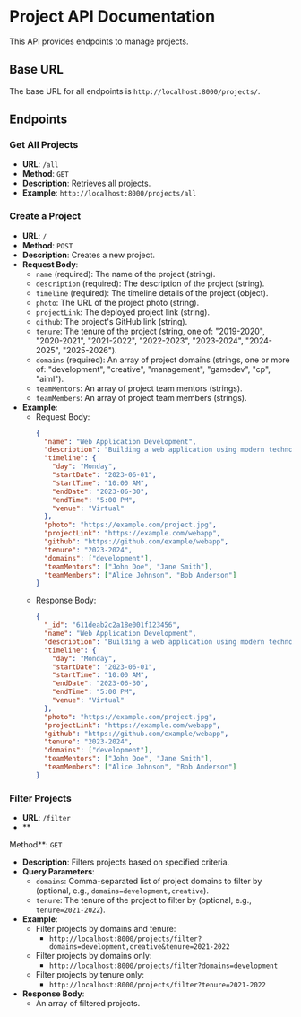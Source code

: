 # Project API Documentation

This API provides endpoints to manage projects.

## Base URL

The base URL for all endpoints is `http://localhost:8000/projects/`.

## Endpoints

### Get All Projects

- **URL**: `/all`
- **Method**: `GET`
- **Description**: Retrieves all projects.
- **Example**: `http://localhost:8000/projects/all`

### Create a Project

- **URL**: `/`
- **Method**: `POST`
- **Description**: Creates a new project.
- **Request Body**:
  - `name` (required): The name of the project (string).
  - `description` (required): The description of the project (string).
  - `timeline` (required): The timeline details of the project (object).
  - `photo`: The URL of the project photo (string).
  - `projectLink`: The deployed project link (string).
  - `github`: The project's GitHub link (string).
  - `tenure`: The tenure of the project (string, one of: "2019-2020", "2020-2021", "2021-2022", "2022-2023", "2023-2024", "2024-2025", "2025-2026").
  - `domains` (required): An array of project domains (strings, one or more of: "development", "creative", "management", "gamedev", "cp", "aiml").
  - `teamMentors`: An array of project team mentors (strings).
  - `teamMembers`: An array of project team members (strings).
- **Example**:
  - Request Body:
    ```json
    {
      "name": "Web Application Development",
      "description": "Building a web application using modern technologies",
      "timeline": {
        "day": "Monday",
        "startDate": "2023-06-01",
        "startTime": "10:00 AM",
        "endDate": "2023-06-30",
        "endTime": "5:00 PM",
        "venue": "Virtual"
      },
      "photo": "https://example.com/project.jpg",
      "projectLink": "https://example.com/webapp",
      "github": "https://github.com/example/webapp",
      "tenure": "2023-2024",
      "domains": ["development"],
      "teamMentors": ["John Doe", "Jane Smith"],
      "teamMembers": ["Alice Johnson", "Bob Anderson"]
    }
    ```
  - Response Body:
    ```json
    {
      "_id": "611deab2c2a18e001f123456",
      "name": "Web Application Development",
      "description": "Building a web application using modern technologies",
      "timeline": {
        "day": "Monday",
        "startDate": "2023-06-01",
        "startTime": "10:00 AM",
        "endDate": "2023-06-30",
        "endTime": "5:00 PM",
        "venue": "Virtual"
      },
      "photo": "https://example.com/project.jpg",
      "projectLink": "https://example.com/webapp",
      "github": "https://github.com/example/webapp",
      "tenure": "2023-2024",
      "domains": ["development"],
      "teamMentors": ["John Doe", "Jane Smith"],
      "teamMembers": ["Alice Johnson", "Bob Anderson"]
    }
    ```

### Filter Projects

- **URL**: `/filter`
- **

Method**: `GET`
- **Description**: Filters projects based on specified criteria.
- **Query Parameters**:
  - `domains`: Comma-separated list of project domains to filter by (optional, e.g., `domains=development,creative`).
  - `tenure`: The tenure of the project to filter by (optional, e.g., `tenure=2021-2022`).
- **Example**:
  - Filter projects by domains and tenure:
    - `http://localhost:8000/projects/filter?domains=development,creative&tenure=2021-2022`
  - Filter projects by domains only:
    - `http://localhost:8000/projects/filter?domains=development`
  - Filter projects by tenure only:
    - `http://localhost:8000/projects/filter?tenure=2021-2022`
- **Response Body**:
  - An array of filtered projects.
